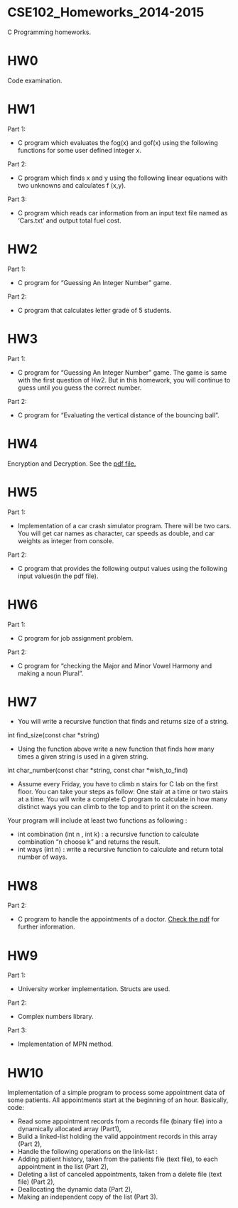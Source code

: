 # CSE102_Homeworks_2014-2015

C Programming homeworks.

# HW0
Code examination.
# HW1
Part 1:
- C program which evaluates the fog(x) and gof(x) using the following functions for some user defined integer x.

Part 2:
- C program which finds x and y using the following linear equations with two unknowns and calculates f (x,y).

Part 3:
- C program which reads car information from an input text file named as ‘Cars.txt’ and output total fuel cost.
# HW2
Part 1:
- C program for “Guessing An Integer Number” game.

Part 2:
- C program that calculates letter grade of 5 students. 
# HW3
Part 1:
- C program for “Guessing An Integer Number” game. The game is same with the first question of Hw2. But in this homework, you will continue to guess until you guess the correct number.

Part 2:
- C program for “Evaluating the vertical distance of the bouncing ball”.
# HW4
Encryption and Decryption. See the [pdf file.](HW04/hw04.pdf)
# HW5
Part 1:
- Implementation of a car crash simulator program. There will be two cars. You will get car names as character, car speeds as double, and car weights as integer from console.

Part 2:
- C program that provides the following output values using the following input values(in the pdf file).
# HW6
Part 1:
- C program for job assignment problem.

Part 2:
- C program for “checking the Major and Minor Vowel Harmony and making a noun Plural”.
# HW7
- You will write a recursive function that finds and returns size of a string. 

int find_size(const char *string)
- Using the function above write a new function that finds how many times a given string is used in a given string.

int char_number(const char *string, const char *wish_to_find)
- Assume every Friday, you have to climb n stairs for C lab on the first floor. You can take your steps as follow: One stair at a time or two stairs at a time. You will write a complete C program to calculate in how many distinct ways you can climb to the top and to print it on the screen.

Your program will include at least two functions as following :
- int combination (int n , int k) : a recursive function to calculate combination
“n choose k” and returns the result.
- int ways (int n) : write a recursive function to calculate and return total number of
ways.
# HW8
Part 2:
- C program to handle the appointments of a doctor. [Check the pdf](HW08/HW08.pdf) for further information.
# HW9
Part 1:
- University worker implementation. Structs are used.

Part 2:
- Complex numbers library.

Part 3:
- Implementation of MPN method.
# HW10
Implementation of  a simple program to process some appointment data of some patients. All appointments start at the beginning of an hour. Basically, code:
- Read some appointment records from a records file (binary file) into a dynamically allocated array (Part1),
- Build a linked-list holding the valid appointment records in this array (Part 2),
- Handle the following operations on the link-list :
- Adding patient history, taken from the patients file (text file), to each appointment in the list (Part 2),
- Deleting a list of canceled appointments, taken from a delete file (text file) (Part 2),
- Deallocating the dynamic data (Part 2),
- Making an independent copy of the list (Part 3).
